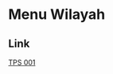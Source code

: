 # Menu Wilayah

## Link

[TPS 001](https://github.com/gigit-pemilu/pemilu-2024-74-sulawesi-tenggara/tree/main/pilpres/hitung-suara/sub/74-sulawesi-tenggara/sub/09-konawe-utara/sub/06-lembo/sub/2008-tongalino/sub/001-tps)

